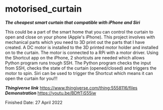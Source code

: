 # motorised_curtain
***The cheapest smart curtain that compatible with iPhone and Siri***

This could be a part of the smart home that you can control the curtain to open and close on your phone (Apple's iPhone). 
This project involves with mechanical parts which you need to 3D print out the parts that I have created.
A DC motor is installed to the 3D printed motor holder and installed on to the curtain.
The motor is connected to a RPi with a motor driver. 
Using the Shortcut app on the iPhone, 2 shortcuts are needed which allows Python program runs trough SSH. The Python program checks the input from SSH, checks the state of the curtain (opened/closed) and triggers the motor to spin. 
Siri can be used to trigger the Shortcut which means it can open the curtain for you!!!



***Thingiverse link*** https://www.thingiverse.com/thing:5558116/files
***Demonstration*** https://youtu.be/BDftTiS55iw

Finished Date: 27 April 2022
